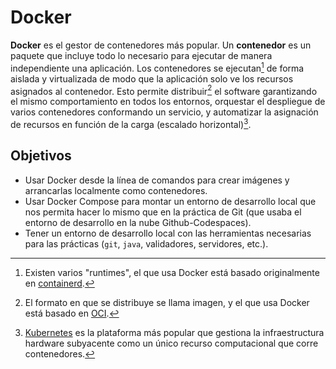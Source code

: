 # Docker

**Docker** es el gestor de contenedores más popular. Un **contenedor** es un paquete que incluye todo lo necesario para ejecutar de manera independiente una aplicación. Los contenedores se ejecutan[^1] de forma aislada y virtualizada de modo que la aplicación solo ve los recursos asignados al contenedor. Esto permite distribuir[^2] el software garantizando el mismo comportamiento en todos los entornos, orquestar el despliegue de varios contenedores conformando un servicio, y automatizar la asignación de recursos en función de la carga (escalado horizontal)[^3].

## Objetivos

- Usar Docker desde la línea de comandos para crear imágenes y arrancarlas localmente como contenedores.
- Usar Docker Compose para montar un entorno de desarrollo local que nos permita hacer lo mismo que en la práctica de Git (que usaba el entorno de desarrollo en la nube Github-Codespaces).
- Tener un entorno de desarrollo local con las herramientas necesarias para las prácticas (`git`, `java`, validadores, servidores, etc.).

[^1]: Existen varios "runtimes", el que usa Docker está basado originalmente en [containerd](https://containerd.io/).

[^2]: El formato en que se distribuye se llama imagen, y el que usa Docker está basado en [OCI](https://opencontainers.org/).

[^3]: [Kubernetes](https://kubernetes.io/) es la plataforma más popular que gestiona la infraestructura hardware subyacente como un único recurso computacional que corre contenedores.

